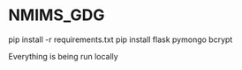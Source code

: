 # NMIMS_GDG

pip install -r requirements.txt
pip install flask pymongo bcrypt

Everything is being run locally
